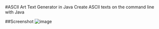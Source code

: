 #ASCII Art Text Generator in Java
Create ASCII texts on the command line with Java

##Screenshot
![image](https://github.com/Michillas/TextGeneratorASCII/assets/140931203/843f805b-1c97-4192-a110-cb0e241596e1)
